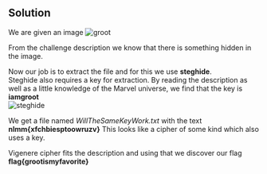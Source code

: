 ## Solution
We are given an image
![groot](https://imgur.com/a/dzkQXNs)

From the challenge description we know that there is something hidden in the image.

Now our job is to extract the file and for this we use **steghide**.  
Steghide also requires a key for extraction.
By reading the description as well as a little knowledge of the Marvel universe, we find that the key is **iamgroot**  
![steghide](https://imgur.com/ymXMtOu)

We get a file named *WillTheSameKeyWork.txt* with the text **nlmm{xfchbiesptoowruzv}**
This looks like a cipher of some kind which also uses a key.  

Vigenere cipher fits the description and using that we discover our flag **flag{grootismyfavorite}**

